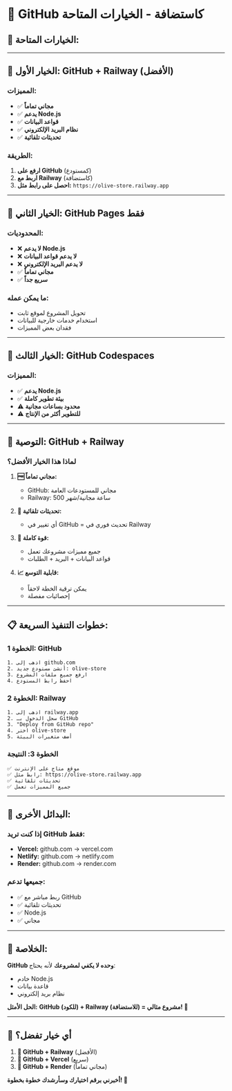 # 🐙 GitHub كاستضافة - الخيارات المتاحة

## 🎯 **الخيارات المتاحة:**

---

## 🥇 **الخيار الأول: GitHub + Railway (الأفضل)**

### **المميزات:**
- ✅ **مجاني تماماً**
- ✅ **يدعم Node.js**
- ✅ **قواعد البيانات**
- ✅ **نظام البريد الإلكتروني**
- ✅ **تحديثات تلقائية**

### **الطريقة:**
1. **ارفع على GitHub** (كمستودع)
2. **اربط مع Railway** (كاستضافة)
3. **احصل على رابط مثل:** `https://olive-store.railway.app`

---

## 🥈 **الخيار الثاني: GitHub Pages فقط**

### **المحدوديات:**
- ❌ **لا يدعم Node.js**
- ❌ **لا يدعم قواعد البيانات**
- ❌ **لا يدعم البريد الإلكتروني**
- ✅ **مجاني تماماً**
- ✅ **سريع جداً**

### **ما يمكن عمله:**
- تحويل المشروع لموقع ثابت
- استخدام خدمات خارجية للبيانات
- فقدان بعض المميزات

---

## 🥉 **الخيار الثالث: GitHub Codespaces**

### **المميزات:**
- ✅ **يدعم Node.js**
- ✅ **بيئة تطوير كاملة**
- ⚠️ **محدود بساعات مجانية**
- ⚠️ **للتطوير أكثر من الإنتاج**

---

## 🚀 **التوصية: GitHub + Railway**

### **لماذا هذا الخيار الأفضل؟**

1. **🆓 مجاني تماماً:**
   - GitHub: مجاني للمستودعات العامة
   - Railway: 500 ساعة مجانية/شهر

2. **🔄 تحديثات تلقائية:**
   - أي تغيير في GitHub = تحديث فوري في Railway

3. **💪 قوة كاملة:**
   - جميع مميزات مشروعك تعمل
   - قواعد البيانات + البريد + الطلبات

4. **📈 قابلية التوسع:**
   - يمكن ترقية الخطة لاحقاً
   - إحصائيات مفصلة

---

## 📋 **خطوات التنفيذ السريعة:**

### **الخطوة 1: GitHub**
```
1. اذهب إلى github.com
2. أنشئ مستودع جديد: olive-store
3. ارفع جميع ملفات المشروع
4. احفظ رابط المستودع
```

### **الخطوة 2: Railway**
```
1. اذهب إلى railway.app
2. سجل الدخول بـ GitHub
3. "Deploy from GitHub repo"
4. اختر olive-store
5. أضف متغيرات البيئة
```

### **الخطوة 3: النتيجة**
```
✅ موقع متاح على الإنترنت
✅ رابط مثل: https://olive-store.railway.app
✅ تحديثات تلقائية
✅ جميع المميزات تعمل
```

---

## 🔧 **البدائل الأخرى:**

### **إذا كنت تريد GitHub فقط:**
- **Vercel:** github.com → vercel.com
- **Netlify:** github.com → netlify.com
- **Render:** github.com → render.com

### **جميعها تدعم:**
- ✅ ربط مباشر مع GitHub
- ✅ تحديثات تلقائية
- ✅ Node.js
- ✅ مجاني

---

## 🎯 **الخلاصة:**

**GitHub وحده لا يكفي لمشروعك** لأنه يحتاج:
- خادم Node.js
- قاعدة بيانات
- نظام بريد إلكتروني

**الحل الأمثل:**
**GitHub (للكود) + Railway (للاستضافة) = مشروع مثالي! 🚀**

---

## 🤔 **أي خيار تفضل؟**

1. **🥇 GitHub + Railway** (الأفضل)
2. **🥈 GitHub + Vercel** (سريع)
3. **🥉 GitHub + Render** (مجاني تماماً)

**أخبرني برقم اختيارك وسأرشدك خطوة بخطوة! 💪**